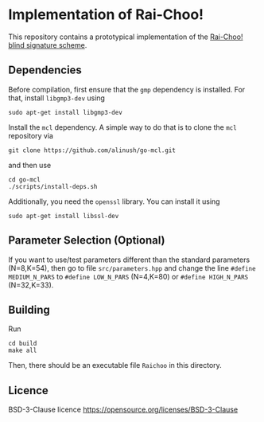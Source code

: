 Implementation of Rai-Choo!
===========================

This repository contains a prototypical implementation of the [Rai-Choo! blind signature scheme](https://eprint.iacr.org/2022/1350.pdf).


## Dependencies
Before compilation, first ensure that the `gmp` dependency is installed.
For that, install `libgmp3-dev` using 

	sudo apt-get install libgmp3-dev 

Install the `mcl` dependency.
A simple way to do that is to clone the `mcl` repository via

	git clone https://github.com/alinush/go-mcl.git

and then use

	cd go-mcl
	./scripts/install-deps.sh
	
Additionally, you need the `openssl` library. 
You can install it using

	sudo apt-get install libssl-dev

## Parameter Selection (Optional)
If you want to use/test parameters different than the standard parameters (N=8,K=54), then go to file `src/parameters.hpp` and change the line `#define MEDIUM_N_PARS` to `#define LOW_N_PARS` (N=4,K=80) or `#define HIGH_N_PARS` (N=32,K=33).

## Building
Run 
	
	cd build
	make all

Then, there should be an executable file `Raichoo` in this directory.


## Licence
BSD-3-Clause licence https://opensource.org/licenses/BSD-3-Clause
